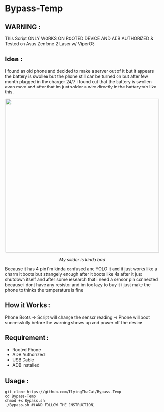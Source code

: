 # Bypass-Temp

## WARNING :
This Script ONLY WORKS ON ROOTED DEVICE AND ADB AUTHORIZED & Tested on Asus Zenfone 2 Laser w/ ViperOS

## Idea :
I found an old phone and decided to make a server out of it but it appears the battery is swollen but the phone still can be turned on but after few month plugged in the charger 24/7 i found out that the battery is swollen even more and after that im just solder a wire directly in the battery tab like this.
<div>
  <p align="center">
    <img src="https://user-images.githubusercontent.com/95353217/209465540-efe3c5c6-a1dc-4042-8072-a167a8b91772.jpg" width="500"> 
  </p>
  <p align="center">
    <em>My solder is kinda bad</em>
  </p>
</div>
Because it has 4 pin i'm kinda confused and YOLO it and it just works like a charm it boots but strangely enough after it boots like 4s after it just shutdown itself and after some research that i need a sensor pin connected because i dont have any resistor and im too lazy to buy it i just make the phone to thinks the temperature is fine

## How it Works :
Phone Boots -> Script will change the sensor reading -> Phone will boot successfully before the warning shows up and power off the device

## Requirement :
 - Rooted Phone
 - ADB Authorized
 - USB Cable
 - ADB Installed

## Usage :
```
git clone https://github.com/FlyingThaCat/Bypass-Temp
cd Bypass-Temp
chmod +x Bypass.sh
./Bypass.sh #(AND FOLLOW THE INSTRUCTION)
```
